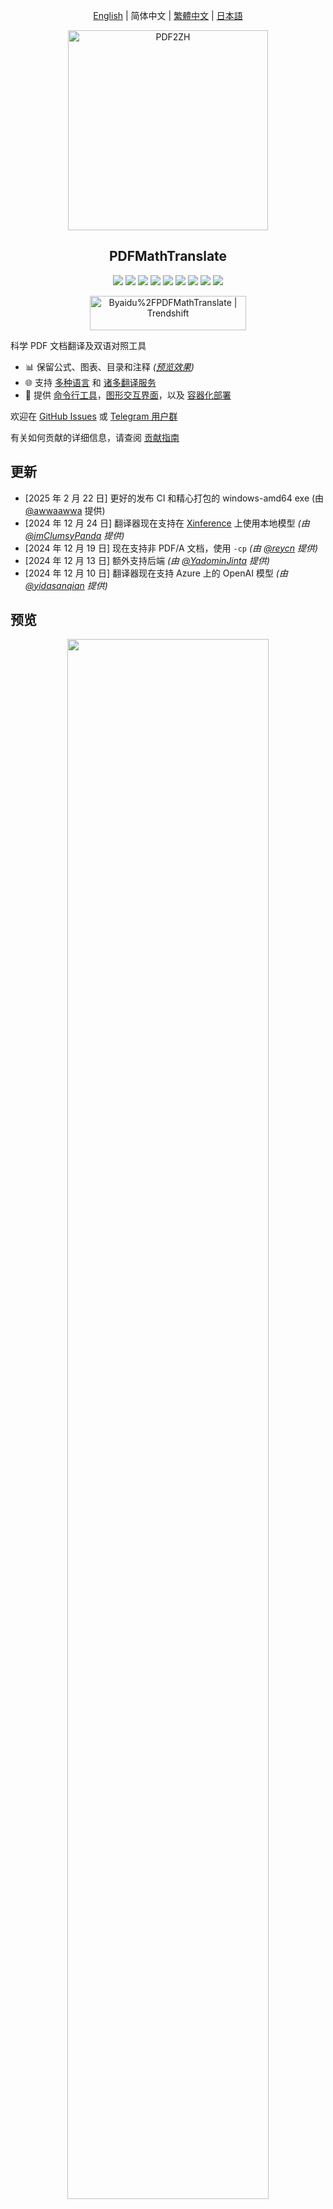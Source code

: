 <div align="center">

[English](../README.md) | 简体中文 | [繁體中文](README_zh-TW.md) | [日本語](README_ja-JP.md)

<img src="./images/banner.png" width="320px"  alt="PDF2ZH"/>  

<h2 id="title">PDFMathTranslate</h2>

<p>
  <!-- PyPI -->
  <a href="https://pypi.org/project/pdf2zh/">
    <img src="https://img.shields.io/pypi/v/pdf2zh"/></a>
  <a href="https://pepy.tech/projects/pdf2zh">
    <img src="https://static.pepy.tech/badge/pdf2zh"></a>
  <a href="https://hub.docker.com/repository/docker/byaidu/pdf2zh">
    <img src="https://img.shields.io/docker/pulls/byaidu/pdf2zh"></a>
  <!-- License -->
  <a href="./LICENSE">
    <img src="https://img.shields.io/github/license/Byaidu/PDFMathTranslate"/></a>
  <a href="https://huggingface.co/spaces/reycn/PDFMathTranslate-Docker">
    <img src="https://img.shields.io/badge/%F0%9F%A4%97-Online%20Demo-FF9E0D"/></a>
  <a href="https://www.modelscope.cn/studios/AI-ModelScope/PDFMathTranslate">
    <img src="https://img.shields.io/badge/ModelScope-Demo-blue"></a>
  <a href="https://github.com/Byaidu/PDFMathTranslate/pulls">
    <img src="https://img.shields.io/badge/contributions-welcome-green"/></a>
  <a href="https://gitcode.com/Byaidu/PDFMathTranslate/overview">
    <img src="https://gitcode.com/Byaidu/PDFMathTranslate/star/badge.svg"></a>
  <a href="https://t.me/+Z9_SgnxmsmA5NzBl">
    <img src="https://img.shields.io/badge/Telegram-2CA5E0?style=flat-squeare&logo=telegram&logoColor=white"/></a>
</p>

<a href="https://trendshift.io/repositories/12424" target="_blank"><img src="https://trendshift.io/api/badge/repositories/12424" alt="Byaidu%2FPDFMathTranslate | Trendshift" style="width: 250px; height: 55px;" width="250" height="55"/></a>

</div>

科学 PDF 文档翻译及双语对照工具

- 📊 保留公式、图表、目录和注释 *([预览效果](#preview))*
- 🌐 支持 [多种语言](#language) 和 [诸多翻译服务](#services)
- 🤖 提供 [命令行工具](#usage)，[图形交互界面](#gui)，以及 [容器化部署](#docker)

欢迎在 [GitHub Issues](https://github.com/Byaidu/PDFMathTranslate/issues) 或 [Telegram 用户群](https://t.me/+Z9_SgnxmsmA5NzBl)

有关如何贡献的详细信息，请查阅 [贡献指南](https://github.com/Byaidu/PDFMathTranslate/wiki/Contribution-Guide---%E8%B4%A1%E7%8C%AE%E6%8C%87%E5%8D%97)

<h2 id="updates">更新</h2>

- [2025 年 2 月 22 日] 更好的发布 CI 和精心打包的 windows-amd64 exe (由 [@awwaawwa](https://github.com/awwaawwa) 提供)
- [2024 年 12 月 24 日] 翻译器现在支持在 [Xinference](https://github.com/xorbitsai/inference) 上使用本地模型 _(由 [@imClumsyPanda](https://github.com/imClumsyPanda) 提供)_
- [2024 年 12 月 19 日] 现在支持非 PDF/A 文档，使用 `-cp` _(由 [@reycn](https://github.com/reycn) 提供)_
- [2024 年 12 月 13 日] 额外支持后端 _(由 [@YadominJinta](https://github.com/YadominJinta) 提供)_
- [2024 年 12 月 10 日] 翻译器现在支持 Azure 上的 OpenAI 模型 _(由 [@yidasanqian](https://github.com/yidasanqian) 提供)_

<h2 id="preview">预览</h2>
<div align="center">
<img src="./images/preview.gif" width="80%"/>
</div>

<h2 id="demo">在线演示 🌟</h2>

<h2 id="demo">在线服务 🌟</h2>

您可以通过以下演示尝试我们的应用程序：

- [公共免费服务](https://pdf2zh.com/) 在线使用，无需安装 _(推荐)_。
- [沉浸式翻译 - BabelDOC](https://app.immersivetranslate.com/babel-doc/) 每月免费 1000 页 _(推荐)_
- [在 HuggingFace 上托管的演示](https://huggingface.co/spaces/reycn/PDFMathTranslate-Docker)
- [在 ModelScope 上托管的演示](https://www.modelscope.cn/studios/AI-ModelScope/PDFMathTranslate) 无需安装。

请注意演示的计算资源有限，请避免滥用它们。
<h2 id="install">安装和使用</h2>

### 方法

针对不同的使用案例，我们提供不同的方法来使用我们的程序：

<details open>
  <summary>1. UV 安装</summary>

1. 安装 Python (3.10 <= 版本 <= 3.12)
2. 安装我们的包：

   ```bash
   pip install uv
   uv tool install --python 3.12 pdf2zh
   ```

3. 执行翻译，文件生成在 [当前工作目录](https://chatgpt.com/share/6745ed36-9acc-800e-8a90-59204bd13444)：

   ```bash
   pdf2zh document.pdf
   ```

</details>

<details>
  <summary>2. Windows exe</summary>

1. 从 [发布页面](https://github.com/Byaidu/PDFMathTranslate/releases) 下载 pdf2zh-version-win64.zip

2. 解压缩并双击 `pdf2zh.exe` 运行。

</details>

<details>
  <summary>3. 图形用户界面</summary>
1. 安装 Python (3.10 <= 版本 <= 3.12)
2. 安装我们的包：

```bash
pip install pdf2zh
```

3. 在浏览器中开始使用：

   ```bash
   pdf2zh -i
   ```

4. 如果您的浏览器没有自动启动，请访问

   ```bash
   http://localhost:7860/
   ```

   <img src="./images/gui.gif" width="500"/>

有关更多详细信息，请参阅 [GUI 文档](./README_GUI.md)。

</details>

<details>
  <summary>4. Docker</summary>

1. 拉取并运行：

   ```bash
   docker pull byaidu/pdf2zh
   docker run -d -p 7860:7860 byaidu/pdf2zh
   ```

2. 在浏览器中打开:

   ```
   http://localhost:7860/
   ```

对于云服务上的 docker 部署:

<div>
https://www.heroku.com/deploy?template=https://github.com/Byaidu/PDFMathTranslate">
  https://www.herokucdn.com/deploy/button.svg" alt="部署" height="26">
<a href="https://render.com/deploy">
  <img src="https://render.com/images/deploy-to-render-button.svg" alt="部署到 Koyeb" height="26"></a>
<a href="https://zeabur.com/templates/5FQIGX?referralCode=reycn">
  <img src="https://zeabur.com/button.svg" alt="在 Zeabur 上部署" height="26"></a>
<a href="https://app.koyeb.com/deploy?type=git&builder=buildpack&repository=github.com/Byaidu/PDFMathTranslate&branch=main&name=pdf-math-translate">
  <img src="https://www.koyeb.com/static/images/deploy/button.svg" alt="部署到 Koyeb" height="26"></a>
</div>

</details>

<details>
  <summary>5. Zotero 插件</summary>

有关更多细节，请参见 [Zotero PDF2zh](https://github.com/guaguastandup/zotero-pdf2zh)。

</details>

<details>
  <summary>6. 命令行</summary>

1. 已安装 Python（3.10 <= 版本 <= 3.12）
2. 安装我们的包:

   ```bash
   pip install pdf2zh
   ```

3. 执行翻译，文件生成在 [当前工作目录](https://chatgpt.com/share/6745ed36-9acc-800e-8a90-59204bd13444):

   ```bash
   pdf2zh document.pdf
   ```

</details>

> [!TIP]
>
> - 如果你使用 Windows 并在下载后无法打开文件，请安装 [vc_redist.x64.exe](https://aka.ms/vs/17/release/vc_redist.x64.exe) 并重试。
>
> - 如果你无法访问 Docker Hub，请尝试在 [GitHub 容器注册中心](https://github.com/Byaidu/PDFMathTranslate/pkgs/container/pdfmathtranslate) 上使用该镜像。
> ```bash
> docker pull ghcr.io/byaidu/pdfmathtranslate
> docker run -d -p 7860:7860 ghcr.io/byaidu/pdfmathtranslate
> ```

### 无法安装？

当前程序在工作前需要一个 AI 模型(`wybxc/DocLayout-YOLO-DocStructBench-onnx`)，一些用户由于网络问题无法下载。如果你在下载此模型时遇到问题，我们提供以下环境变量的解决方法:

```shell
set HF_ENDPOINT=https://hf-mirror.com
```

对于 PowerShell 用户：

```shell
$env:HF_ENDPOINT = https://hf-mirror.com
```

如果此解决方案对您无效或您遇到其他问题，请参阅 [常见问题解答](https://github.com/Byaidu/PDFMathTranslate/wiki#-faq--%E5%B8%B8%E8%A7%81%E9%97%AE%E9%A2%98)。


<h2 id="usage">高级选项</h2>

在命令行中执行翻译命令，在当前工作目录下生成译文文档 `example-mono.pdf` 和双语对照文档 `example-dual.pdf`，默认使用 Google 翻译服务，更多支持的服务在[这里](https://github.com/Byaidu/PDFMathTranslate/blob/main/docs/ADVANCED.md#services))。

<img src="./images/cmd.explained.png" width="580px"  alt="cmd"/>  

在下表中，我们列出了所有高级选项供参考：

| 选项         | 功能                                                                                                          | 示例                                           |
| ------------ | ------------------------------------------------------------------------------------------------------------- | ---------------------------------------------- |
| files        | 本地文件                                                                                                     | `pdf2zh ~/local.pdf`                           |
| links        | 在线文件                                                                                                     | `pdf2zh http://arxiv.org/paper.pdf`            |
| `-i`         | [进入 GUI](#gui)                                                                                            | `pdf2zh -i`                                    |
| `-p`         | [部分文档翻译](https://github.com/Byaidu/PDFMathTranslate/blob/main/docs/ADVANCED.md#partial)                | `pdf2zh example.pdf -p 1`                      |
| `-li`        | [源语言](https://github.com/Byaidu/PDFMathTranslate/blob/main/docs/ADVANCED.md#languages)                    | `pdf2zh example.pdf -li en`                    |
| `-lo`        | [目标语言](https://github.com/Byaidu/PDFMathTranslate/blob/main/docs/ADVANCED.md#languages)                  | `pdf2zh example.pdf -lo zh`                    |
| `-s`         | [翻译服务](https://github.com/Byaidu/PDFMathTranslate/blob/main/docs/ADVANCED.md#services)                   | `pdf2zh example.pdf -s deepl`                  |
| `-t`         | [多线程](https://github.com/Byaidu/PDFMathTranslate/blob/main/docs/ADVANCED.md#threads)                      | `pdf2zh example.pdf -t 1`                      |
| `-o`         | 输出目录                                                                                                     | `pdf2zh example.pdf -o output`                 |
| `-f`, `-c`   | [异常](https://github.com/Byaidu/PDFMathTranslate/blob/main/docs/ADVANCED.md#exceptions)                     | `pdf2zh example.pdf -f "(MS.*)"`               |
| `-cp`        | 兼容模式                                                                                                     | `pdf2zh example.pdf --compatible`              |
| `--share`    | 公开链接                                                                                                     | `pdf2zh -i --share`                            |
| `--authorized` | [授权](https://github.com/Byaidu/PDFMathTranslate/blob/main/docs/ADVANCED.md#auth)                         | `pdf2zh -i --authorized users.txt [auth.html]` |
| `--prompt`   | [自定义提示](https://github.com/Byaidu/PDFMathTranslate/blob/main/docs/ADVANCED.md#prompt)                   | `pdf2zh --prompt [prompt.txt]`                 |
| `--onnx`     | [使用自定义 DocLayout-YOLO ONNX 模型]                                                                        | `pdf2zh --onnx [onnx/model/path]`              |
| `--serverport` | [使用自定义 WebUI 端口]                                                                                    | `pdf2zh --serverport 7860`                     |
| `--dir`      | [批量翻译]                                                                                                   | `pdf2zh --dir /path/to/translate/`             |
| `--config`   | [配置文件](https://github.com/Byaidu/PDFMathTranslate/blob/main/docs/ADVANCED.md#cofig)                       | `pdf2zh --config /path/to/config/config.json`  |
| `--serverport` | [自定义 gradio 服务器端口]                                                                                 | `pdf2zh --serverport 7860`                     |
| `--babeldoc`| 使用实验性后端 [BabelDOC](https://funstory-ai.github.io/BabelDOC/) 翻译 |`pdf2zh --babeldoc` -s openai example.pdf|
有关详细说明，请参阅我们的文档 [高级用法](./ADVANCED.md)，以获取每个选项的完整列表。

<h2 id="downstream">二次开发 (API)</h2>

对于下游应用程序，请参阅我们的文档 [API 详细信息](./APIS.md)，以获取更多信息：
- [Python API](./APIS.md#api-python)，如何在其他 Python 程序中使用该程序
- [HTTP API](./APIS.md#api-http)，如何与已安装该程序的服务器进行通信

<h2 id="todo">待办事项</h2>

- [ ] 使用基于 DocLayNet 的模型解析布局，[PaddleX](https://github.com/PaddlePaddle/PaddleX/blob/17cc27ac3842e7880ca4aad92358d3ef8555429a/paddlex/repo_apis/PaddleDetection_api/object_det/official_categories.py#L81)，[PaperMage](https://github.com/allenai/papermage/blob/9cd4bb48cbedab45d0f7a455711438f1632abebe/README.md?plain=1#L102)，[SAM2](https://github.com/facebookresearch/sam2)

- [ ] 修复页面旋转、目录、列表格式

- [ ] 修复旧论文中的像素公式

- [ ] 异步重试，除了 KeyboardInterrupt

- [ ] 针对西方语言的 Knuth–Plass 算法

- [ ] 支持非 PDF/A 文件

- [ ] [Zotero](https://github.com/zotero/zotero) 和 [Obsidian](https://github.com/obsidianmd/obsidian-releases) 的插件

<h2 id="acknowledgement">致谢</h2>

- [Immersive Translation](https://immersivetranslate.com) 为此项目的活跃贡献者提供每月的专业会员兑换码，详细信息请查看：[CONTRIBUTOR_REWARD.md](https://github.com/funstory-ai/BabelDOC/blob/main/docs/CONTRIBUTOR_REWARD.md)

- 文档合并：[PyMuPDF](https://github.com/pymupdf/PyMuPDF)

- 文档解析：[Pdfminer.six](https://github.com/pdfminer/pdfminer.six)

- 文档提取：[MinerU](https://github.com/opendatalab/MinerU)

- 文档预览：[Gradio PDF](https://github.com/freddyaboulton/gradio-pdf)

- 多线程翻译：[MathTranslate](https://github.com/SUSYUSTC/MathTranslate)

- 布局解析：[DocLayout-YOLO](https://github.com/opendatalab/DocLayout-YOLO)

- 文档标准：[PDF Explained](https://zxyle.github.io/PDF-Explained/)，[PDF Cheat Sheets](https://pdfa.org/resource/pdf-cheat-sheets/)

- 多语言字体：[Go Noto Universal](https://github.com/satbyy/go-noto-universal)

<h2 id="contrib">贡献者</h2>

<a href="https://github.com/Byaidu/PDFMathTranslate/graphs/contributors">
  <img src="https://opencollective.com/PDFMathTranslate/contributors.svg?width=890&button=false" />
</a>

![Alt](https://repobeats.axiom.co/api/embed/dfa7583da5332a11468d686fbd29b92320a6a869.svg "Repobeats analytics image")

<h2 id="star_hist">星标历史</h2>

<a href="https://star-history.com/#Byaidu/PDFMathTranslate&Date">
 <picture>
   <source media="(prefers-color-scheme: dark)" srcset="https://api.star-history.com/svg?repos=Byaidu/PDFMathTranslate&type=Date&theme=dark" />
   <source media="(prefers-color-scheme: light)" srcset="https://api.star-history.com/svg?repos=Byaidu/PDFMathTranslate&type=Date" />
   <img alt="星标历史图表" src="https://api.star-history.com/svg?repos=Byaidu/PDFMathTranslate&type=Date"/>
 </picture>
</a>
